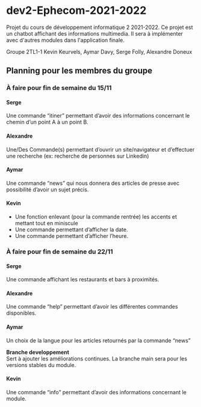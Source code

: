 # dev2-Ephecom-2021-2022
Projet du cours de développement informatique 2 2021-2022. Ce projet est un chatbot affichant des informations multimedia. Il sera à implémenter avec d'autres modules dans l'application finale.

Groupe 2TL1-1
Kevin Keurvels, Aymar Davy, Serge Folly, Alexandre Doneux

<h2>Planning pour les membres du groupe</h2>

<h3>À faire pour fin de semaine du 15/11</h3>

<h4>Serge</h4>
Une commande “itiner” permettant d’avoir des informations concernant le chemin d’un point A à un point B. 

<h4>Alexandre</h4>
Une/Des Commande(s) permettant d’ouvrir un site/navigateur et d’effectuer une recherche (ex: recherche de personnes sur Linkedin)

<h4>Aymar</h4>
Une commande “news” qui nous donnera des articles de presse avec possibilité d’avoir un sujet précis.

<h4>Kevin</h4>
<ul>
  <li>Une fonction enlevant (pour la commande rentrée) les accents et mettant tout en miniscule</li>
  <li>Une commande permettant d’afficher la date. </li>
  <li>Une commande permettant d’afficher l’heure. </li>
</ul>
<h3>À faire pour fin de semaine du 22/11</h3>
<h4>Serge</h4>
Une commande affichant les restaurants et bars à proximités. 

<h4>Alexandre</h4>
Une commande “help” permettant d’avoir les différentes commandes disponibles. 

<h4>Aymar</h4>
Un choix de la langue pour les articles retournés par la commande “news”


<b>Branche developpement</b><br>
Sert à ajouter les améliorations continues. La branche main sera pour les versions stables du module.

<h4>Kevin</h4>
Une commande “info” permettant d’avoir des informations concernant le module. 

